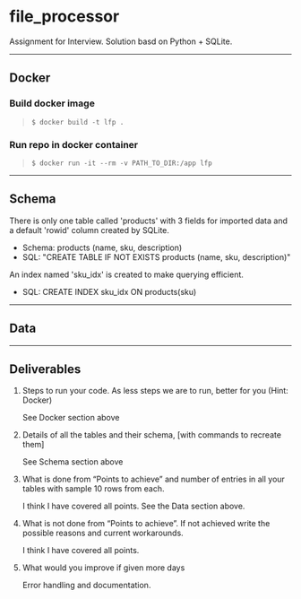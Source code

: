 # file_processor
Assignment for Interview. Solution basd on Python + SQLite.

---
## Docker

### Build docker image
> `$ docker build -t lfp .`

### Run repo in docker container
> `$ docker run -it --rm -v PATH_TO_DIR:/app lfp`

---
## Schema
There is only one table called 'products' with 3 fields for imported data and a default 'rowid' column created by SQLite.

* Schema: products (name, sku, description)
* SQL: "CREATE TABLE IF NOT EXISTS products (name, sku, description)"

An index named 'sku_idx' is created to make querying efficient.

* SQL: CREATE INDEX sku_idx ON products(sku)

---
## Data

---
## Deliverables

1. Steps to run your code. As less steps we are to run, better for you (Hint: Docker)

    See Docker section above

2. Details of all the tables and their schema, [with commands to recreate them]

    See Schema section above

3. What is done from “Points to achieve” and number of entries in all your tables with sample 10 rows from each.

    I think I have covered all points. See the Data section above.

4. What is not done from “Points to achieve”. If not achieved write the possible reasons and current workarounds.

    I think I have covered all points.

5. What would you improve if given more days

    Error handling and documentation.
